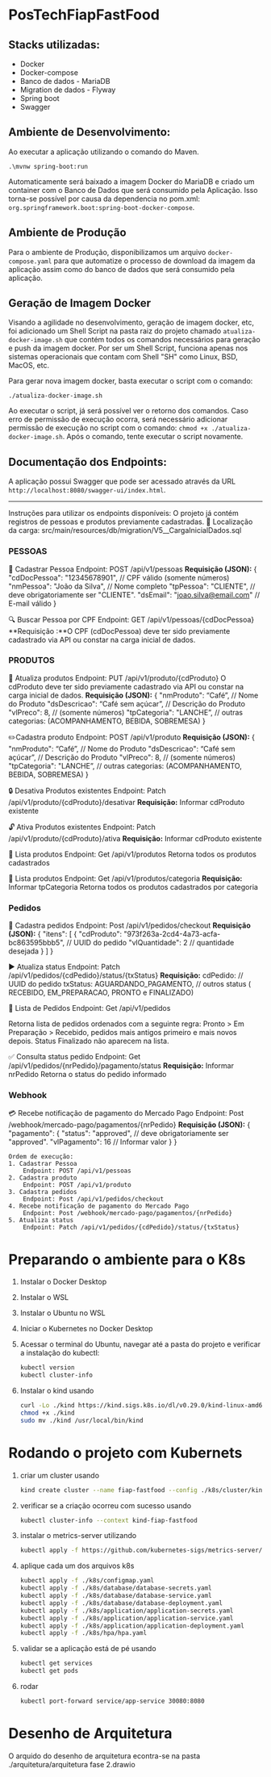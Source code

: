 # PosTechFiapFastFood

## Stacks utilizadas:
 - Docker
 - Docker-compose
 - Banco de dados - MariaDB
 - Migration de dados - Flyway
 - Spring boot
 - Swagger

## Ambiente de Desenvolvimento:

Ao executar a aplicação utilizando o comando do Maven. 

`.\mvnw spring-boot:run`

Automaticamente será baixado a imagem Docker do MariaDB e criado um container com o Banco de Dados que será consumido pela 
Aplicação. Isso torna-se possível por causa da dependencia no pom.xml: `org.springframework.boot:spring-boot-docker-compose`.

## Ambiente de Produção

Para o ambiente de Produção, disponibilizamos um arquivo `docker-compose.yaml` para que automatize o processo de download
da imagem da aplicação assim como do banco de dados que será consumido pela aplicação.

## Geração de Imagem Docker

Visando a agilidade no desenvolvimento, geração de imagem docker, etc, foi adicionado um Shell Script na pasta raiz do
projeto chamado `atualiza-docker-image.sh` que contém todos os comandos necessários para geração e push da imagem docker.
Por ser um Shell Script, funciona apenas nos sistemas operacionais que contam com Shell "SH" como Linux, BSD, MacOS, etc.

Para gerar nova imagem docker, basta executar o script com o comando:

`./atualiza-docker-image.sh`

Ao executar o script, já será possível ver o retorno dos comandos. Caso erro de permissão de execução ocorra, será necessário
adicionar permissão de execução no script com o comando: `chmod +x ./atualiza-docker-image.sh`. Após o comando, tente executar
o script novamente.

## Documentação dos Endpoints: 

A aplicação possui Swagger que pode ser acessado através da URL `http://localhost:8080/swagger-ui/index.html`.

---
Instruções para utilizar os endpoints disponíveis:
O projeto já contém registros de pessoas e produtos previamente cadastradas.
	📁 Localização da carga:
	src/main/resources/db/migration/V5__CargaInicialDados.sql

### PESSOAS
👤 Cadastrar Pessoa
Endpoint: POST /api/v1/pessoas
**Requisição (JSON):**
{
  "cdDocPessoa": "12345678901",         // CPF válido (somente números)
  "nmPessoa": "João da Silva",          // Nome completo
  "tpPessoa": "CLIENTE",                // deve obrigatoriamente ser "CLIENTE".
  "dsEmail": "joao.silva@email.com"     // E-mail válido
}

🔍  Buscar Pessoa por CPF
Endpoint: GET /api/v1/pessoas/{cdDocPessoa}
**Requisição :**O CPF (cdDocPessoa) deve ter sido previamente cadastrado via API ou constar na carga inicial de dados.

### PRODUTOS
🔄  Atualiza produtos
Endpoint: PUT /api/v1/produto/{cdProduto}
O cdProduto deve ter sido previamente cadastrado via API ou constar na carga inicial de dados.
**Requisição (JSON):**
{
  "nmProduto": “Café”,         // Nome do Produto
  "dsDescricao": “Café sem açúcar”,         // Descrição do Produto
  "vlPreco": 8,          // (somente números)
  "tpCategoria": "LANCHE”,         // outras categorias: (ACOMPANHAMENTO, BEBIDA, SOBREMESA)
}

✏️Cadastra produto
Endpoint: POST /api/v1/produto
**Requisição (JSON):**
{
  "nmProduto": “Café”,         // Nome do Produto
  "dsDescricao": “Café sem açúcar”,         // Descrição do Produto
  "vlPreco": 8,          // (somente números)
  "tpCategoria": "LANCHE”,         // outras categorias: (ACOMPANHAMENTO, BEBIDA, SOBREMESA)
}


 🔒 Desativa Produtos existentes
Endpoint: Patch /api/v1/produto/{cdProduto}/desativar
**Requisição:**
Informar cdProduto existente

 🔓 Ativa Produtos existentes
Endpoint: Patch /api/v1/produto/{cdProduto}/ativa
**Requisição:**
Informar cdProduto existente

 📄 Lista produtos 
Endpoint: Get /api/v1/produtos
Retorna todos os produtos cadastrados

 📑 Lista produtos
Endpoint: Get /api/v1/produtos/categoria
**Requisição:**
Informar tpCategoria
Retorna todos os produtos cadastrados por categoria

### Pedidos
🛒 Cadastra pedidos
Endpoint: Post /api/v1/pedidos/checkout
**Requisição (JSON):**
{
   "itens": [
    {
      "cdProduto": "973f263a-2cd4-4a73-acfa-bc863595bbb5", // UUID do pedido
      "vlQuantidade": 2 // quantidade desejada
    }
  ]
}

▶️ Atualiza status
Endpoint: Patch /api/v1/pedidos/{cdPedido}/status/{txStatus}
**Requisição:**
cdPedido:   // UUID do pedido
txStatus: AGUARDANDO_PAGAMENTO,    //  outros status (
    RECEBIDO, EM_PREPARACAO, PRONTO e FINALIZADO)


🧾  Lista de Pedidos
Endpoint: Get /api/v1/pedidos

Retorna lista de pedidos ordenados com a seguinte regra:
Pronto > Em Preparação > Recebido, pedidos mais antigos primeiro e mais novos depois. Status Finalizado não aparecem na lista.


✅ Consulta status pedido
Endpoint: Get /api/v1/pedidos/{nrPedido}/pagamento/status
**Requisição:**
Informar nrPedido
Retorna o status do pedido informado


### Webhook
💳 Recebe notificação de pagamento do Mercado Pago
Endpoint: Post /webhook/mercado-pago/pagamentos/{nrPedido}
**Requisição (JSON):**
{
  	"pagamento": {
   	 "status": "approved", // deve obrigatoriamente ser "approved".
   	 "vlPagamento": 16       // Informar valor
 	 }
}

    Ordem de execução: 
    1. Cadastrar Pessoa
        Endpoint: POST /api/v1/pessoas
    2. Cadastra produto
        Endpoint: POST /api/v1/produto
    3. Cadastra pedidos
        Endpoint: Post /api/v1/pedidos/checkout
    4. Recebe notificação de pagamento do Mercado Pago
        Endpoint: Post /webhook/mercado-pago/pagamentos/{nrPedido}
    5. Atualiza status
        Endpoint: Patch /api/v1/pedidos/{cdPedido}/status/{txStatus}

# Preparando o ambiente para o K8s

1. Instalar o Docker Desktop

2. Instalar o WSL

3. Instalar o Ubuntu no WSL

4. Iniciar o Kubernetes no Docker Desktop

5. Acessar o terminal do Ubuntu, navegar até a pasta do projeto e verificar a instalação do kubectl:
   ```bash
   kubectl version
   kubectl cluster-info
6. Instalar o kind usando
   ```bash
   curl -Lo ./kind https://kind.sigs.k8s.io/dl/v0.29.0/kind-linux-amd64 
   chmod +x ./kind 
   sudo mv ./kind /usr/local/bin/kind

# Rodando o projeto com Kubernets
1. criar um cluster usando 
   ```bash
   kind create cluster --name fiap-fastfood --config ./k8s/cluster/kind-cluster.yaml
2. verificar se a criação ocorreu com sucesso usando 
   ```bash
   kubectl cluster-info --context kind-fiap-fastfood
3. instalar o metrics-server utilizando 
   ```bash
   kubectl apply -f https://github.com/kubernetes-sigs/metrics-server/releases/latest/download/components.yaml
4. aplique cada um dos arquivos k8s
   ```bash
   kubectl apply -f ./k8s/configmap.yaml
   kubectl apply -f ./k8s/database/database-secrets.yaml
   kubectl apply -f ./k8s/database/database-service.yaml
   kubectl apply -f ./k8s/database/database-deployment.yaml
   kubectl apply -f ./k8s/application/application-secrets.yaml
   kubectl apply -f ./k8s/application/application-service.yaml
   kubectl apply -f ./k8s/application/application-deployment.yaml
   kubectl apply -f ./k8s/hpa/hpa.yaml
5. validar se a aplicação está de pé usando
   ````bash
   kubectl get services
   kubectl get pods
6. rodar
   ````bash
   kubectl port-forward service/app-service 30080:8080
# Desenho de Arquitetura
O arquido do desenho de arquitetura econtra-se na pasta ./arquitetura/arquitetura fase 2.drawio
